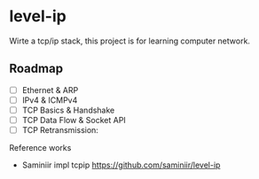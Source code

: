 # level-ip
Wirte a tcp/ip stack, this project is for learning computer network.

## Roadmap
- [ ] Ethernet & ARP
- [ ] IPv4 & ICMPv4
- [ ] TCP Basics & Handshake
- [ ] TCP Data Flow & Socket API
- [ ] TCP Retransmission:

Reference works
- Saminiir impl tcpip https://github.com/saminiir/level-ip
